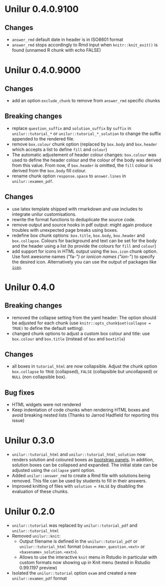 # Unilur 0.4.0.9100

## Changes

- `answer_rmd` default date in header is in ISO8601 format
- `answer_rmd` stops accordingly to Rmd input when `knitr::knit_exit()` is found (unnamed R chunk with echo FALSE)


# Unilur 0.4.0.9000

## Changes

- add an option `exclude_chunk` to remove from `answer_rmd` specific chunks

## Breaking changes

- replace `question_suffix` and `solution_suffix` by `suffix` in `unilur::tutorial_*` or `unilur::tutorial_*_solution` to change the suffix appended to the rendered file.
- remove `box.colour` chunk option (replaced by `box.body` and `box.header` which accepts a list to define `fill` and `colour`)
- The automatic adjustement of header colour changes: `box.colour` was used to define the header colour and the colour of the body was derived from this value. From now, if `box.header` is omitted, the `fill` colour is derived from the `box.body` fill colour.
- rename chunk option `response.space` to `answer.lines` in `unilur::examen_pdf`.

## Changes

- use latex template shipped with rmarkdown and use includes to integrate unilur customisations.
- rewrite the format functions to deduplicate the source code.
- remove output and source hooks in pdf output: might again produce troubles with unexpected page breaks using boxes.
- redefine box chunk options: `box.title`, `box.body`, `box.header` and `box.collapse`. Colours for background and text can be set for the body and the header using a list (to provide the colours for `fill` and `colour`) 
- add support for icons in HTML output using the `box.icon` chunk option. Use font awesome names ("fa-*") or ionicon names ("ion-*") to specify the desired icon. Alternatively you can use the output of packages like [`icon`](https://github.com/ropenscilabs/icon).

# Unilur 0.4.0

## Breaking changes

- removed the collapse setting from the yaml header: The option should be adjusted for each chunk (use `knitr::opts_chunk$set(collapse = TRUE)` to define the default setting).
- changed chunk options to adjust a custom box colour and title: use `box.colour` and `box.title` (instead of `box` and `boxtitle`)

## Changes

- all boxes in `tutorial_html` are now collapsible. Adjust the chunk option `box.collapse` to `TRUE` (collapsed), `FALSE` (collapsible but uncollapsed) or `NULL` (non collapsible box).

## Bug fixes

- HTML widgets were not rendered
- Keep indentation of code chunks when rendering HTML boxes and avoid breaking nested lists (Thanks to Jarrod Hadfield for reporting this issue)

# Unilur 0.3.0

- `unilur::tutorial_html` and `unilur::tutorial_html_solution` now renders solution and coloured boxes as [bootstrap panels](https://www.w3schools.com/bootstrap/bootstrap_panels.asp). In addition, solution boxes can be collapsed and expanded. The initial state can be adjusted using the `collapse` yaml option.
- Added `unilur::answer_rmd` to create a Rmd file with solutions being removed. This file can be used by students to fill in their answers.
- Improved knitting of files with `solution = FALSE` by disabling the evaluation of these chunks.

# Unilur 0.2.0

- `unilur::tutorial` was replaced by `unilur::tutorial_pdf` and `unilur::tutorial_html`
- Removed `unilur::knit`:
    * Output filename is defined in the `unilur::tutorial_pdf` or `unilur::tutorial_html` format (`<basename>_question.<ext>` or `<basename>_solution.<ext>`).
    * Allows to use the interactive `knit` menu in Rstudio in particular with custom formats now showing up in Knit menu (tested in Rstudio 0.99.1197 preview)
- Isolated the `unilur::tutorial` option `exam` and created a new `unilur::examen_pdf` format
